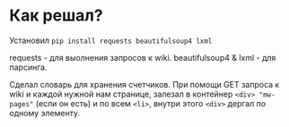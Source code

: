 # Как решал?

Установил `pip install requests beautifulsoup4 lxml`

requests - для выолнения запросов к wiki.
beautifulsoup4 & lxml - для парсинга.

Сделал словарь для хранения счетчиков.
При помощи GET запроса к wiki и каждой нужной нам странице,
залезал в контейнер `<div> "mw-pages"` (если он есть) и по всем `<li>`, 
внутри этого `<div>` дергал по одному элементу.
